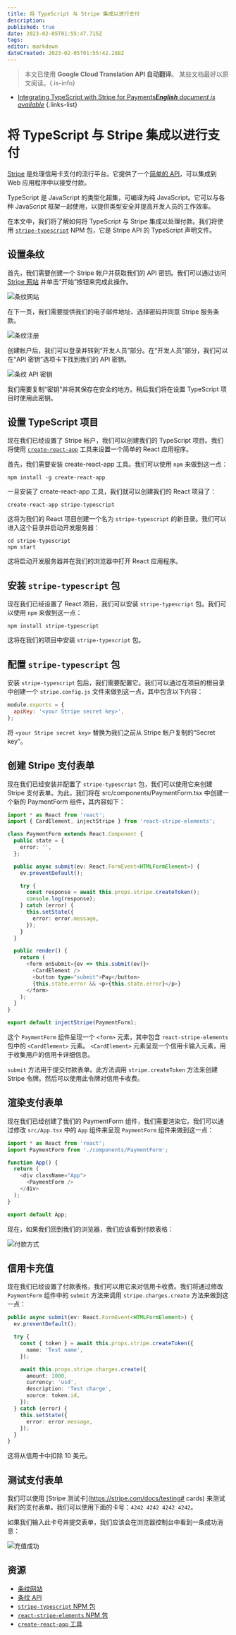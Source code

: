 ```yaml
---
title: 将 TypeScript 与 Stripe 集成以进行支付
description: 
published: true
date: 2023-02-05T01:55:47.715Z
tags: 
editor: markdown
dateCreated: 2023-02-05T01:55:42.288Z
---
```


> 本文已使用 **Google Cloud Translation API 自动翻译**。
某些文档最好以原文阅读。{.is-info}



- [Integrating TypeScript with Stripe for Payments***English** document is available*](/en/Knowledge-base/TypeScript/integrating-typescript-with-stripe-for-payments)
{.links-list}


# 将 TypeScript 与 Stripe 集成以进行支付

[Stripe](https://stripe.com/) 是处理信用卡支付的流行平台。它提供了一个[简单的 API](https://stripe.com/docs/api)，可以集成到 Web 应用程序中以接受付款。

TypeScript 是 JavaScript 的类型化超集，可编译为纯 JavaScript。它可以与各种 JavaScript 框架一起使用，以提供类型安全并提高开发人员的工作效率。

在本文中，我们将了解如何将 TypeScript 与 Stripe 集成以处理付款。我们将使用 [`stripe-typescript`](https://www.npmjs.com/package/stripe-typescript) NPM 包，它是 Stripe API 的 TypeScript 声明文件。

## 设置条纹

首先，我们需要创建一个 Stripe 帐户并获取我们的 API 密钥。我们可以通过访问 [Stripe 网站](https://stripe.com/) 并单击“开始”按钮来完成此操作。

![条纹网站](https://i.imgur.com/jjKsTGi.png)

在下一页，我们需要提供我们的电子邮件地址、选择密码并同意 Stripe 服务条款。

![条纹注册](https://i.imgur.com/ouae71z.png)

创建帐户后，我们可以登录并转到“开发人员”部分。在“开发人员”部分，我们可以在“API 密钥”选项卡下找到我们的 API 密钥。

![条纹 API 密钥](https://i.imgur.com/pZFg8bv.png)

我们需要复制“密钥”并将其保存在安全的地方。稍后我们将在设置 TypeScript 项目时使用此密钥。

## 设置 TypeScript 项目

现在我们已经设置了 Stripe 帐户，我们可以创建我们的 TypeScript 项目。我们将使用 [`create-react-app`](https://create-react-app.dev/) 工具来设置一个简单的 React 应用程序。

首先，我们需要安装 create-react-app 工具。我们可以使用 `npm` 来做到这一点：

```
npm install -g create-react-app
```

一旦安装了 create-react-app 工具，我们就可以创建我们的 React 项目了：

```
create-react-app stripe-typescript
```

这将为我们的 React 项目创建一个名为 `stripe-typescript` 的新目录。我们可以进入这个目录并启动开发服务器：

```
cd stripe-typescript
npm start
```

这将启动开发服务器并在我们的浏览器中打开 React 应用程序。

## 安装 `stripe-typescript` 包

现在我们已经设置了 React 项目，我们可以安装 `stripe-typescript` 包。我们可以使用 `npm` 来做到这一点：

```
npm install stripe-typescript
```

这将在我们的项目中安装 `stripe-typescript` 包。

## 配置 `stripe-typescript` 包

安装 `stripe-typescript` 包后，我们需要配置它。我们可以通过在项目的根目录中创建一个 `stripe.config.js` 文件来做到这一点，其中包含以下内容：

```javascript
module.exports = {
  apiKey: '<your Stripe secret key>',
};
```

将 `<your Stripe secret key>` 替换为我们之前从 Stripe 帐户复制的“Secret key”。

## 创建 Stripe 支付表单

现在我们已经安装并配置了 `stripe-typescript` 包，我们可以使用它来创建 Stripe 支付表单。为此，我们将在 src/components/PaymentForm.tsx 中创建一个新的 PaymentForm 组件，其内容如下：

```typescript
import * as React from 'react';
import { CardElement, injectStripe } from 'react-stripe-elements';

class PaymentForm extends React.Component {
  public state = {
    error: '',
  };

  public async submit(ev: React.FormEvent<HTMLFormElement>) {
    ev.preventDefault();

    try {
      const response = await this.props.stripe.createToken();
      console.log(response);
    } catch (error) {
      this.setState({
        error: error.message,
      });
    }
  }

  public render() {
    return (
      <form onSubmit={ev => this.submit(ev)}>
        <CardElement />
        <button type="submit">Pay</button>
        {this.state.error && <p>{this.state.error}</p>}
      </form>
    );
  }
}

export default injectStripe(PaymentForm);
```

这个 `PaymentForm` 组件呈现一个 `<form>` 元素，其中包含 `react-stripe-elements` 包中的 `<CardElement>` 元素。 `<CardElement>` 元素呈现一个信用卡输入元素，用于收集用户的信用卡详细信息。

`submit` 方法用于提交付款表单。此方法调用 `stripe.createToken` 方法来创建 Stripe 令牌。然后可以使用此令牌对信用卡收费。

## 渲染支付表单

现在我们已经创建了我们的 PaymentForm 组件，我们需要渲染它。我们可以通过修改 `src/App.tsx` 中的 `App` 组件来呈现 `PaymentForm` 组件来做到这一点：

```typescript
import * as React from 'react';
import PaymentForm from './components/PaymentForm';

function App() {
  return (
    <div className="App">
      <PaymentForm />
    </div>
  );
}

export default App;
```

现在，如果我们回到我们的浏览器，我们应该看到付款表格：

![付款方式](https://i.imgur.com/QBKMJj7.png)

## 信用卡充值

现在我们已经设置了付款表格，我们可以用它来对信用卡收费。我们将通过修改 `PaymentForm` 组件中的 `submit` 方法来调用 `stripe.charges.create` 方法来做到这一点：

```typescript
public async submit(ev: React.FormEvent<HTMLFormElement>) {
  ev.preventDefault();

  try {
    const { token } = await this.props.stripe.createToken({
      name: 'Test name',
    });

    await this.props.stripe.charges.create({
      amount: 1000,
      currency: 'usd',
      description: 'Test charge',
      source: token.id,
    });
  } catch (error) {
    this.setState({
      error: error.message,
    });
  }
}
```

这将从信用卡中扣除 10 美元。

## 测试支付表单

我们可以使用 [Stripe 测试卡](https://stripe.com/docs/testing# cards) 来测试我们的支付表单。我们可以使用下面的卡号：`4242 4242 4242 4242`。

如果我们输入此卡号并提交表单，我们应该会在浏览器控制台中看到一条成功消息：

![充值成功](https://i.imgur.com/xyQLbNw.png)

## 资源

- [条纹网站](https://stripe.com/)
- [条纹 API](https://stripe.com/docs/api)
- [`stripe-typescript` NPM 包](https://www.npmjs.com/package/stripe-typescript)
- [`react-stripe-elements` NPM 包](https://www.npmjs.com/package/react-stripe-elements)
- [`create-react-app` 工具](https://create-react-app.dev/)